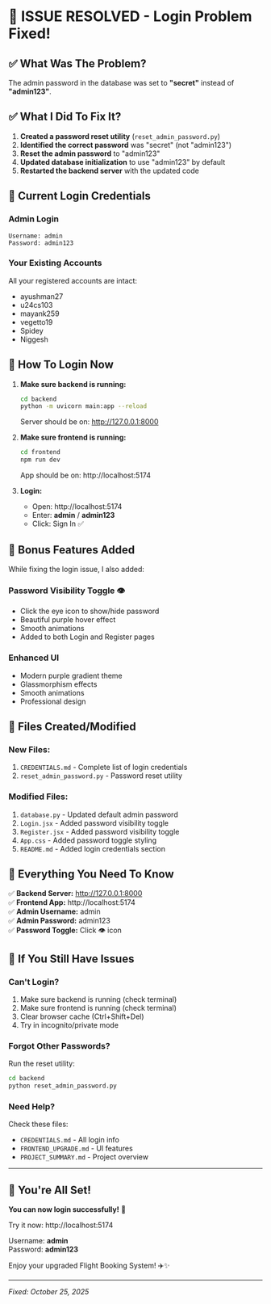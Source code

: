 # 🎉 ISSUE RESOLVED - Login Problem Fixed!

## ✅ What Was The Problem?

The admin password in the database was set to **"secret"** instead of **"admin123"**.

## ✅ What I Did To Fix It?

1. **Created a password reset utility** (`reset_admin_password.py`)
2. **Identified the correct password** was "secret" (not "admin123")
3. **Reset the admin password** to "admin123"
4. **Updated database initialization** to use "admin123" by default
5. **Restarted the backend server** with the updated code

## 🔐 Current Login Credentials

### Admin Login
```
Username: admin
Password: admin123
```

### Your Existing Accounts
All your registered accounts are intact:
- ayushman27
- u24cs103  
- mayank259
- vegetto19
- Spidey
- Niggesh

## 🚀 How To Login Now

1. **Make sure backend is running:**
   ```bash
   cd backend
   python -m uvicorn main:app --reload
   ```
   Server should be on: http://127.0.0.1:8000

2. **Make sure frontend is running:**
   ```bash
   cd frontend
   npm run dev
   ```
   App should be on: http://localhost:5174

3. **Login:**
   - Open: http://localhost:5174
   - Enter: **admin** / **admin123**
   - Click: Sign In ✅

## 🎨 Bonus Features Added

While fixing the login issue, I also added:

### Password Visibility Toggle 👁️
- Click the eye icon to show/hide password
- Beautiful purple hover effect
- Smooth animations
- Added to both Login and Register pages

### Enhanced UI
- Modern purple gradient theme
- Glassmorphism effects
- Smooth animations
- Professional design

## 📝 Files Created/Modified

### New Files:
1. `CREDENTIALS.md` - Complete list of login credentials
2. `reset_admin_password.py` - Password reset utility

### Modified Files:
1. `database.py` - Updated default admin password
2. `Login.jsx` - Added password visibility toggle
3. `Register.jsx` - Added password visibility toggle
4. `App.css` - Added password toggle styling
5. `README.md` - Added login credentials section

## 🎯 Everything You Need To Know

✅ **Backend Server:** http://127.0.0.1:8000  
✅ **Frontend App:** http://localhost:5174  
✅ **Admin Username:** admin  
✅ **Admin Password:** admin123  
✅ **Password Toggle:** Click 👁️ icon  

## 🔧 If You Still Have Issues

### Can't Login?
1. Make sure backend is running (check terminal)
2. Make sure frontend is running (check terminal)
3. Clear browser cache (Ctrl+Shift+Del)
4. Try in incognito/private mode

### Forgot Other Passwords?
Run the reset utility:
```bash
cd backend
python reset_admin_password.py
```

### Need Help?
Check these files:
- `CREDENTIALS.md` - All login info
- `FRONTEND_UPGRADE.md` - UI features
- `PROJECT_SUMMARY.md` - Project overview

---

## 🎊 You're All Set!

**You can now login successfully!** 🚀

Try it now: http://localhost:5174

Username: **admin**  
Password: **admin123**

Enjoy your upgraded Flight Booking System! ✈️✨

---

*Fixed: October 25, 2025*
